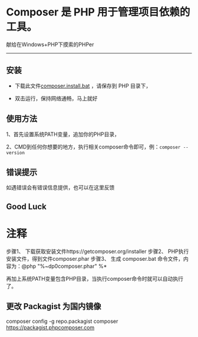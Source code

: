 # Composer 是 PHP 用于管理项目依赖的工具。

献给在Windows+PHP下摸索的PHPer

---

## 安装
* 下载此文件[composer.install.bat](https://raw.githubusercontent.com/Hayse/composer.bat/master/composer.install.bat) ，请保存到 PHP 目录下，

* 双击运行，保持网络通畅，马上就好

## 使用方法
1、首先设置系统PATH变量，追加你的PHP目录，

2、CMD到任何你想要的地方，执行相关composer命令即可，例：`composer --version`

## 错误提示
如遇错误会有错误信息提供，也可以在这里反馈

## Good Luck



# 注释

步骤1、 下载获取安装文件https://getcomposer.org/installer
步骤2、 PHP执行安装文件，得到文件composer.phar
步骤3、 生成 composer.bat 命令文件，内容为：@php "%~dp0composer.phar" %*

再加上系统PATH变量包含PHP目录，当执行composer命令时就可以自动执行了。

## 更改 Packagist 为国内镜像

composer config -g repo.packagist composer https://packagist.phpcomposer.com

